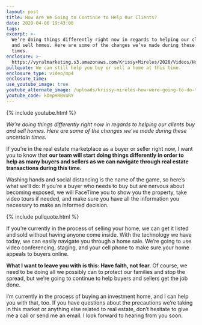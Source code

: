 ```yaml
---
layout: post
title: How Are We Going to Continue to Help Our Clients?
date: 2020-04-06 19:43:00
tags:
excerpt: >-
  We’re doing things differently right now in regards to helping our clients buy
  and sell homes. Here are some of the changes we’ve made during these uncertain
  times.
enclosure: >-
  https://vyralmarketing.s3.amazonaws.com/Krissy+Mireles/2020/Videos/How+Are+We+Going+to+Continue+to+Help+Our+Clients_.mp4
pullquote: We can still help you buy or sell a home at this time.
enclosure_type: video/mp4
enclosure_time:
use_youtube_image: true
youtube_alternate_image: /uploads/krissy-mireles-how-were-going-to-do-things-differently-yt.jpg
youtube_code: kDepHRBvuRY
---
```


{% include youtube.html %}

*We’re doing things differently right now in regards to helping our clients buy and sell homes. Here are some of the changes we’ve made during these uncertain times.*

If you’re in the real estate marketplace as a buyer or seller right now, I want you to know that **our team will start doing things differently in order to help as many buyers and sellers as we can navigate through real estate transactions during this time.**

Washing hands and social distancing is the name of the game, so here’s what we’ll do: If you’re a buyer who needs to buy but are nervous about becoming exposed, we will FaceTime you to show you the property, take video tours if needed, and make sure you have all the information you necessary to make an informed decision.&nbsp;

{% include pullquote.html %}

If you’re currently in the process of selling your home, we can get it listed and sold without having anyone come inside. With the technology we have today, we can easily navigate you through a home sale. We’re going to use video conferencing, staging, and your cell phone to make sure your home appeals to buyers online.

**What I want to leave you with is this: Have faith, not fear.** Of course, we need to be doing all we possibly can to protect our families and stop the spread, but we’re going to continue to help buyers and sellers get the job done.

I’m currently in the process of buying an investment home, and I can help you with that, too. If you have questions about the precautions we’re taking in this market or anything else related to real estate, don’t hesitate to give me a call or send me an email. I look forward to hearing from you soon.

&nbsp;